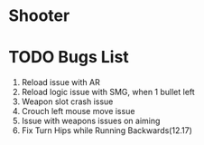# Shooter

# TODO Bugs List
1. Reload issue with AR
2. Reload logic issue with SMG, when 1 bullet left
3. Weapon slot crash issue
4. Crouch left mouse move issue
5. Issue with weapons issues on aiming
6. Fix Turn Hips while Running Backwards(12.17)
